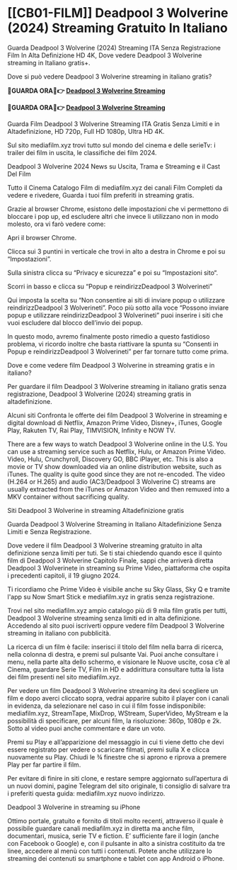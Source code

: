 # [[CB01-FILM]] Deadpool 3 Wolverine (2024) Streaming Gratuito In Italiano

Guarda Deadpool 3 Wolverine (2024) Streaming ITA Senza Registrazione Film In Alta Definizione HD 4K, Dove vedere Deadpool 3 Wolverine streaming in Italiano gratis+.

Dove si può vedere Deadpool 3 Wolverine streaming in italiano gratis?

**🔴GUARDA ORA🔴👉 [Deadpool 3 Wolverine  Streaming](https://mediafilm.xyz/it/533535/deadpool-wolverine.html)**

**🔴GUARDA ORA🔴👉 [Deadpool 3 Wolverine  Streaming](https://mediafilm.xyz/it/533535/deadpool-wolverine.html)**

Guarda Film Deadpool 3 Wolverine Streaming ITA Gratis Senza Limiti e in Altadefinizione, HD 720p, Full HD 1080p, Ultra HD 4K.

Sul sito mediafilm.xyz trovi tutto sul mondo del cinema e delle serieTv: i trailer dei film in uscita, le classifiche dei film 2024.

Deadpool 3 Wolverine 2024 News su Uscita, Trama e Streaming e il Cast Del Film

Tutto il Cinema Catalogo Film di mediafilm.xyz dei canali Film Completi da vedere e rivedere, Guarda i tuoi film preferiti in streaming gratis.

Grazie al browser Chrome, esistono delle impostazioni che vi permettono di bloccare i pop up, ed escludere altri che invece li utilizzano non in modo molesto, ora vi farò vedere come:

Apri il browser Chrome.

Clicca sui 3 puntini in verticale che trovi in alto a destra in Chrome e poi su “Impostazioni”.

Sulla sinistra clicca su “Privacy e sicurezza” e poi su “Impostazioni sito“.

Scorri in basso e clicca su “Popup e reindirizzDeadpool 3 Wolverineti”

Qui imposta la scelta su “Non consentire ai siti di inviare popup o utilizzare reindirizzDeadpool 3 Wolverineti”. Poco più sotto alla voce “Possono inviare popup e utilizzare reindirizzDeadpool 3 Wolverineti” puoi inserire i siti che vuoi escludere dal blocco dell’invio dei popup.

In questo modo, avremo finalmente posto rimedio a questo fastidioso problema, vi ricordo inoltre che basta riattivare la spunta su “Consenti in Popup e reindirizzDeadpool 3 Wolverineti” per far tornare tutto come prima.

Dove e come vedere film Deadpool 3 Wolverine in streaming gratis e in italiano?

Per guardare il film Deadpool 3 Wolverine streaming in italiano gratis senza registrazione, Deadpool 3 Wolverine (2024) streaming gratis in altadefinizione.

Alcuni siti Confronta le offerte dei film Deadpool 3 Wolverine in streaming e digital download di Netflix, Amazon Prime Video, Disney+, iTunes, Google Play, Rakuten TV, Rai Play, TIMVISION, Infinity e NOW TV.

There are a few ways to watch Deadpool 3 Wolverine online in the U.S. You can use a streaming service such as Netflix, Hulu, or Amazon Prime Video. Video, Hulu, Crunchyroll, Discovery GO, BBC iPlayer, etc. This is also a movie or TV show downloaded via an online distribution website, such as iTunes. The quality is quite good since they are not re-encoded. The video (H.264 or H.265) and audio (AC3/Deadpool 3 Wolverine C) streams are usually extracted from the iTunes or Amazon Video and then remuxed into a MKV container without sacrificing quality.

Siti Deadpool 3 Wolverine in streaming Altadefinizione gratis

Guarda Deadpool 3 Wolverine Streaming in Italiano Altadefinizione Senza Limiti e Senza Registrazione.

Dove vedere il film Deadpool 3 Wolverine streaming gratuito in alta definizione senza limiti per tuti. Se ti stai chiedendo quando esce il quinto film di Deadpool 3 Wolverine Capitolo Finale, sappi che arriverà diretta Deadpool 3 Wolverinete in streaming su Prime Video, piattaforma che ospita i precedenti capitoli, il 19 giugno 2024. 

Ti ricordiamo che Prime Video è visibile anche su Sky Glass, Sky Q e tramite l'app su Now Smart Stick e mediafilm.xyz in gratis senza registrazione. 

Trovi nel sito mediafilm.xyz ampio catalogo più di 9 mila film gratis per tutti, Deadpool 3 Wolverine streaming senza limiti ed in alta definizione. Accedendo al sito puoi iscriverti oppure vedere film Deadpool 3 Wolverine streaming in italiano con pubblicità.

La ricerca di un film è facile: inserisci il titolo del film nella barra di ricerca, nella colonna di destra, e premi sul pulsante Vai. Puoi anche consultare i menu, nella parte alta dello schermo, e visionare le Nuove uscite, cosa c’è al Cinema, guardare Serie TV, Film in HD e addirittura consultare tutta la lista dei film presenti nel sito mediafilm.xyz.

Per vedere un film Deadpool 3 Wolverine streaming ita devi scegliere un film e dopo averci cliccato sopra, vedrai apparire subito il player con i canali in evidenza, da selezionare nel caso in cui il film fosse indisponibile: mediafilm.xyz, StreamTape, MixDrop, WStream, SuperVideo, MyStream e la possibilità di specificare, per alcuni film, la risoluzione: 360p, 1080p e 2k. Sotto al video puoi anche commentare e dare un voto.

Premi su Play e all’apparizione del messaggio in cui ti viene detto che devi essere registrato per vedere o scaricare filmati, premi sulla X e clicca nuovamente su Play. Chiudi le ¾ finestre che si aprono e riprova a premere Play per far partire il film.

Per evitare di finire in siti clone, e restare sempre aggiornato sull’apertura di un nuovi domini, pagine Telegram del sito originale, ti consiglio di salvare tra i preferiti questa guida: mediafilm.xyz nuovo indirizzo.

Deadpool 3 Wolverine in streaming su iPhone

Ottimo portale, gratuito e fornito di titoli molto recenti, attraverso il quale è possibile guardare canali mediafilm.xyz in diretta ma anche film, documentari, musica, serie TV e fiction. E’ sufficiente fare il login (anche con Facebook o Google) e, con il pulsante in alto a sinistra costituito da tre linee, accedere al menù con tutti i contenuti. Potete anche utilizzare lo streaming dei contenuti su smartphone e tablet con app Android o iPhone.
